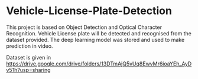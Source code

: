 # Vehicle-License-Plate-Detection

This project is based on Object Detection and Optical Character Recognition. Vehicle License plate will be detected and recognised from the dataset provided. The deep learning model was stored and used to make prediction in video.

Dataset is given in https://drive.google.com/drive/folders/13DTmAjQ5vUq8EwvMr6ioaYEh_AyDv51h?usp=sharing
